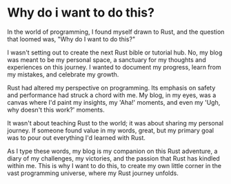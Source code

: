 # Why do i want to do this?

In the world of programming, I found myself drawn to Rust, and the question that loomed was, "Why do I want to do this?"

I wasn't setting out to create the next Rust bible or tutorial hub. No, my blog was meant to be my personal space, a sanctuary for my thoughts and experiences on this journey. I wanted to document my progress, learn from my mistakes, and celebrate my growth.

Rust had altered my perspective on programming. Its emphasis on safety and performance had struck a chord with me. My blog, in my eyes, was a canvas where I'd paint my insights, my 'Aha!' moments, and even my 'Ugh, why doesn't this work?' moments.

It wasn't about teaching Rust to the world; it was about sharing my personal journey. If someone found value in my words, great, but my primary goal was to pour out everything I'd learned with Rust.

As I type these words, my blog is my companion on this Rust adventure, a diary of my challenges, my victories, and the passion that Rust has kindled within me. This is why I want to do this, to create my own little corner in the vast programming universe, where my Rust journey unfolds.